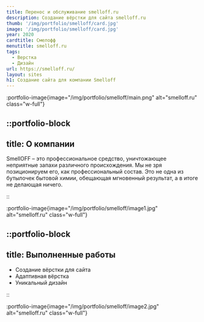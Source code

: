```yaml
---
title: Перенос и обслуживание smelloff.ru
description: Создание вёрстки для сайта smelloff.ru
thumb: '/img/portfolio/smelloff/card.jpg'
image: '/img/portfolio/smelloff/card.jpg'
year: 2020
cardtitle: Смелофф
menutitle: smelloff.ru
tags:
  - Верстка
  - Дизайн
url: https://smelloff.ru/
layout: sites
h1: Создание сайта для компании Smelloff
---
```



:portfolio-image{image="/img/portfolio/smelloff/main.png" alt="smelloff.ru" class="w-full"}

::portfolio-block
---
title: О компании
---
SmellOFF – это профессиональное средство, уничтожающее неприятные запахи различного происхождения. Мы не зря
позиционируем его, как профессиональный состав. Это не одна из бутылочек бытовой химии, обещающая мгновенный результат,
а в итоге не делающая ничего.

::

:portfolio-image{image="/img/portfolio/smelloff/image1.jpg" alt="smelloff.ru" class="w-full"}

::portfolio-block
---
title: Выполненные работы
---

- Создание вёрстки для сайта
- Адаптивная вёрстка
- Уникальный дизайн

::

:portfolio-image{image="/img/portfolio/smelloff/image2.jpg" alt="smelloff.ru" class="w-full"}